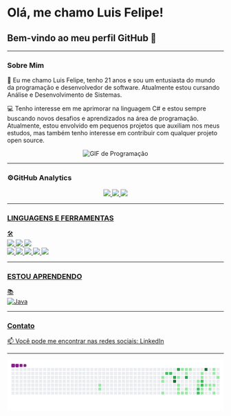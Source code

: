 # Olá, me chamo Luis Felipe! 
## Bem-vindo ao meu perfil GitHub 👋

---

### Sobre Mim
🎉 Eu me chamo Luis Felipe, tenho 21 anos e sou um entusiasta do mundo da programação e desenvolvedor de software. Atualmente estou cursando Análise e Desenvolvimento de Sistemas.

💻 Tenho interesse em me aprimorar na linguagem C# e estou sempre buscando novos desafios e aprendizados na área de programação. Atualmente, estou envolvido em pequenos projetos que auxiliam nos meus estudos, mas também tenho interesse em contribuir com qualquer projeto open source.

<p align="center">
    <img src="https://i.giphy.com/media/v1.Y2lkPTc5MGI3NjExdGczdDNlMXF1emJ2bTVicDg4cmI1cnpjMDRtM2EzcmJjcjBjcjUxZCZlcD12MV9pbnRlcm5hbF9naWZfYnlfaWQmY3Q9Zw/bGgsc5mWoryfgKBx1u/giphy.gif" width="50%" alt="GIF de Programação" />
</p>

---

### ⚙️GitHub Analytics

<div align="center">
  <a href="https://github.com/luis0777">
    <img height="165px" src="https://github-readme-stats.vercel.app/api?username=luis0777&count_private=false&include_all_commits=true&rank_icon=github&include_all_commits=true&show_icons=true&theme=tokyonight&hide_border=false&show_owner=true"/>
    <img height="165px" src="https://github-readme-stats.vercel.app/api/top-langs/?username=luis0777&theme=tokyonight&layout=compact"/>
    <img height="165px" src="https://github-readme-stats.vercel.app/api/wakatime?username=luis0777"
  </a>
</div>

---

### LINGUAGENS E FERRAMENTAS
🛠️  
![](https://img.shields.io/badge/C-%2300599C.svg?style=for-the-badge&logo=c&logoColor=white)
![](https://img.shields.io/badge/C%23-%23239120.svg?style=for-the-badge&logo=c-sharp&logoColor=white)
![](https://img.shields.io/badge/API_REST-%23000000.svg?style=for-the-badge&logo=swagger&logoColor=white)  
![](https://img.shields.io/badge/SQL_Server-%23CC2927.svg?style=for-the-badge&logo=microsoft-sql-server&logoColor=white)
![](https://img.shields.io/badge/Canva-%2320C4CB.svg?&style=for-the-badge&logo=Canva&logoColor=white)
![](https://img.shields.io/badge/Visual_Studio-%235C2D91.svg?style=for-the-badge&logo=visual-studio&logoColor=white)
![](https://img.shields.io/badge/ASP.NET-%235C2D91.svg?style=for-the-badge&logo=.net&logoColor=white)
![](https://img.shields.io/badge/Windows_Forms-%233A8CDE.svg?style=for-the-badge&logo=windows&logoColor=white)

---

### ESTOU APRENDENDO
📚  
<img src="https://img.icons8.com/color/48/000000/java-coffee-cup-logo.png" alt="Java" />




---

### Contato
📫 Você pode me encontrar nas redes sociais: [LinkedIn](https://www.linkedin.com/in/luis-felipe-da-silva-amorim) 

---

![snake gif](https://github.com/luis0777/luis0777/blob/output/github-contribution-grid-snake.gif)
